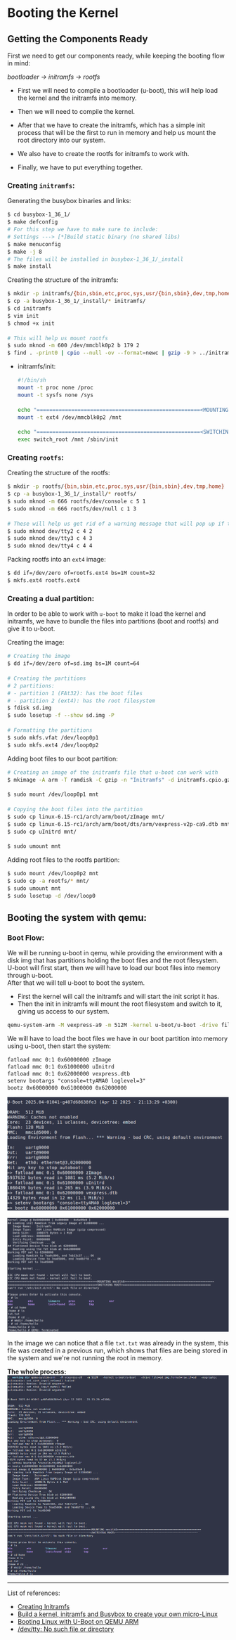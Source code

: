 # Booting the Kernel

## Getting the Components Ready

First we need to get our components ready, while keeping the booting flow in mind:

*bootloader -> initramfs -> rootfs*

- First we will need to compile a bootloader (u-boot), this will help load the kernel and the initramfs into memory.

- Then we will need to compile the kernel.

- After that we have to create the initramfs, which has a simple init process that will be the first to run in memory and help us mount the root directory into our system.

- We also have to create the rootfs for initramfs to work with.

- Finally, we have to put everything together.

### Creating `initramfs`:

Generating the busybox binaries and links:
```bash
$ cd busybox-1_36_1/
$ make defconfig
# For this step we have to make sure to include:
# Settings ---> [*]Build static binary (no shared libs)
$ make menuconfig
$ make -j 8
# The files will be installed in busybox-1_36_1/_install
$ make install
```

Creating the structure of the initramfs:
```bash
$ mkdir -p initramfs/{bin,sbin,etc,proc,sys,usr/{bin,sbin},dev,tmp,home}
$ cp -a busybox-1_36_1/_install/* initramfs/
$ cd initramfs
$ vim init
$ chmod +x init

# This will help us mount rootfs
$ sudo mknod -m 600 /dev/mmcblk0p2 b 179 2
$ find . -print0 | cpio --null -ov --format=newc | gzip -9 > ../initramfs.cpio.gz
```
- initramfs/init:

    ```bash
    #!/bin/sh
    mount -t proc none /proc
    mount -t sysfs none /sys

    echo "====================================================<MOUNTING mmcblk0>===================================================="
    mount -t ext4 /dev/mmcblk0p2 /mnt

    echo "====================================================<SWITCHING ROOT>===================================================="
    exec switch_root /mnt /sbin/init
    ```

### Creating `rootfs`:

Creating the structure of the rootfs:
```bash
$ mkdir -p rootfs/{bin,sbin,etc,proc,sys,usr/{bin,sbin},dev,tmp,home}
$ cp -a busybox-1_36_1/_install/* rootfs/
$ sudo mknod -m 666 rootfs/dev/console c 5 1
$ sudo mknod -m 666 rootfs/dev/null c 1 3

# These will help us get rid of a warning message that will pop up if these files are not included in root
$ sudo mknod dev/tty2 c 4 2
$ sudo mknod dev/tty3 c 4 3
$ sudo mknod dev/tty4 c 4 4
```

Packing rootfs into an `ext4` image:
```bash
$ dd if=/dev/zero of=rootfs.ext4 bs=1M count=32
$ mkfs.ext4 rootfs.ext4
```

### Creating a dual partition:

In order to be able to work with `u-boot` to make it load the kernel and initramfs, we have to bundle the files into partitions (boot and rootfs) and give it to u-boot.

Creating the image:
```bash
# Creating the image
$ dd if=/dev/zero of=sd.img bs=1M count=64

# Creating the partitions
# 2 partitions:
# - partition 1 (FAt32): has the boot files
# - partition 2 (ext4): has the root filesystem
$ fdisk sd.img
$ sudo losetup -f --show sd.img -P

# Formatting the partitions
$ sudo mkfs.vfat /dev/loop0p1
$ sudo mkfs.ext4 /dev/loop0p2
```

Adding boot files to our boot partition:
```bash
# Creating an image of the initramfs file that u-boot can work with
$ mkimage -A arm -T ramdisk -C gzip -n "Initramfs" -d initramfs.cpio.gz uInitrd

$ sudo mount /dev/loop0p1 mnt

# Copying the boot files into the partition
$ sudo cp linux-6.15-rc1/arch/arm/boot/zImage mnt/
$ sudo cp linux-6.15-rc1/arch/arm/boot/dts/arm/vexpress-v2p-ca9.dtb mnt/vexpress.dtb
$ sudo cp uInitrd mnt/

$ sudo umount mnt
```

Adding root files to the rootfs partition:
```bash
$ sudo mount /dev/loop0p2 mnt
$ sudo cp -a rootfs/* mnt/
$ sudo umount mnt
$ sudo losetup -d /dev/loop0
```

## Booting the system with qemu:

### Boot Flow:
We will be running u-boot in qemu, while providing the environment with a disk img that has partitions holding the boot files and the root filesystem.\
U-boot will first start, then we will have to load our boot files into memory through u-boot.\
After that we will tell u-boot to boot the system.
- First the kernel will call the initramfs and will start the init script it has.
- Then the init in initramfs will mount the root filesystem and switch to it, giving us access to our system.

```bash
qemu-system-arm -M vexpress-a9 -m 512M -kernel u-boot/u-boot -drive file=sd.img,format=raw,if=sd -nographic
```
We will have to load the boot files we have in our boot partition into memory using u-boot, then start the system:
```
fatload mmc 0:1 0x60000000 zImage
fatload mmc 0:1 0x61000000 uInitrd
fatload mmc 0:1 0x62000000 vexpress.dtb
setenv bootargs "console=ttyAMA0 loglevel=3"
bootz 0x60000000 0x61000000 0x62000000
```

![u-boot init](src/u-boot-commands.png)


![running kernel](src/running-kernel.png)

In the image we can notice that a file `txt.txt` was already in the system, this file was created in a previous run, which shows that files are being stored in the system and we're not running the root in memory.

**The whole process:**
![whole process](src/whole-process.png)
___

List of references:
- [Creating Initramfs](https://medium.com/@kiky.tokamuro/creating-initramfs-5cca9b524b5a)
- [Build a kernel, initramfs and Busybox to create your own micro-Linux](https://cylab.be/blog/320/build-a-kernel-initramfs-and-busybox-to-create-your-own-micro-linux#prerequisites)
- [Booting Linux with U-Boot on QEMU ARM](https://balau82.wordpress.com/2010/04/12/booting-linux-with-u-boot-on-qemu-arm/)
- [/dev/tty: No such file or directory](https://www.linuxquestions.org/questions/linux-software-2/dev-tty-no-such-file-or-directory-889996/)
